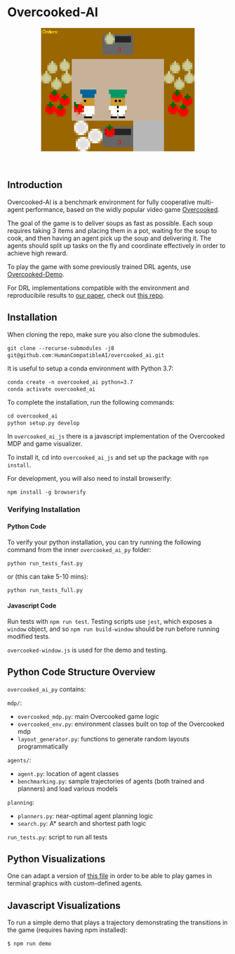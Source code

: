 # Overcooked-AI
<p align="center">
<img src="overcooked_ai_js/images/screenshot.png" width="350">
</p>
<br>

## Introduction

Overcooked-AI is a benchmark environment for fully cooperative multi-agent performance, based on the widly popular video game [Overcooked](http://www.ghosttowngames.com/overcooked/).

The goal of the game is to deliver soups as fast as possible. Each soup requires taking 3 items and placing them in a pot, waiting for the soup to cook, and then having an agent pick up the soup and delivering it. The agents should split up tasks on the fly and coordinate effectively in order to achieve high reward.

To play the game with some previously trained DRL agents, use [Overcooked-Demo](https://github.com/HumanCompatibleAI/overcooked-demo).

For DRL implementations compatible with the environment and reproducibile results to [our paper](https://bit.ly/2XoYHAm), check out [this repo](https://github.com/HumanCompatibleAI/human_aware_rl).

## Installation

When cloning the repo, make sure you also clone the submodules.

```
git clone --recurse-submodules -j8 git@github.com:HumanCompatibleAI/overcooked_ai.git
```

It is useful to setup a conda environment with Python 3.7:

```
conda create -n overcooked_ai python=3.7
conda activate overcooked_ai
```

To complete the installation, run the following commands:

```
cd overcooked_ai
python setup.py develop
```

In `overcooked_ai_js` there is a javascript implementation of the Overcooked MDP and game visualizer.

To install it, cd into `overcooked_ai_js` and set up the package with `npm install`.

For development, you will also need to install browserify:

```
npm install -g browserify
```

### Verifying Installation

#### Python Code

To verify your python installation, you can try running the following command from the inner `overcooked_ai_py` folder:

```
python run_tests_fast.py
```

or (this can take 5-10 mins):
```
python run_tests_full.py
```

#### Javascript Code

Run tests with `npm run test`. Testing scripts use `jest`, which exposes a `window` object, and so
`npm run build-window` should be run before running modified tests.

`overcooked-window.js` is used for the demo and testing.

## Python Code Structure Overview

`overcooked_ai_py` contains:

`mdp/`:
- `overcooked_mdp.py`: main Overcooked game logic
- `overcooked_env.py`: environment classes built on top of the Overcooked mdp
- `layout_generator.py`: functions to generate random layouts programmatically

`agents/`:
- `agent.py`: location of agent classes
- `benchmarking.py`: sample trajectories of agents (both trained and planners) and load various models

`planning`:
- `planners.py`: near-optimal agent planning logic
- `search.py`: A* search and shortest path logic

`run_tests.py`: script to run all tests

## Python Visualizations

One can adapt a version of [this file](https://github.com/HumanCompatibleAI/human_aware_rl/blob/master/human_aware_rl/overcooked_interactive.py) in order to be able to play games in terminal graphics with custom-defined agents.

## Javascript Visualizations

To run a simple demo that plays a trajectory demonstrating the
transitions in the game (requires having npm installed):

```
$ npm run demo
```
